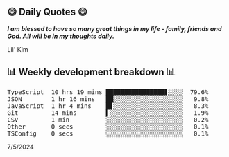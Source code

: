 ## 😄 Daily Quotes 😄

_**I am blessed to have so many great things in my life - family, friends and God. All will be in my thoughts daily.**_

Lil' Kim



## 📊 Weekly development breakdown 📊

<pre>TypeScript  10 hrs 19 mins ████████████████▋░░░░  79.6%
JSON        1 hr 16 mins   ██░░░░░░░░░░░░░░░░░░░   9.8%
JavaScript  1 hr 4 mins    █▋░░░░░░░░░░░░░░░░░░░   8.3%
Git         14 mins        ▍░░░░░░░░░░░░░░░░░░░░   1.9%
CSV         1 min          ░░░░░░░░░░░░░░░░░░░░░   0.2%
Other       0 secs         ░░░░░░░░░░░░░░░░░░░░░   0.1%
TSConfig    0 secs         ░░░░░░░░░░░░░░░░░░░░░   0.1%</pre>

7/5/2024